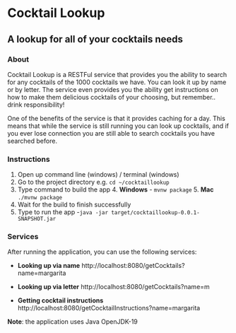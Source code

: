
# Cocktail Lookup
## A lookup for all of your cocktails needs

### About

Cocktail Lookup is a RESTFul service that provides you the ability to search for any cocktails of the 1000 
cocktails we have. You can look it up by name or by letter. The service even provides you 
the ability get instructions on how to make them delicious cocktails of your choosing, but remember.. 
drink responsibility!

One of the benefits of the service is that it provides caching for a day. This means that while the service is
still running you can look up cocktails, and if you ever lose connection you are still able to search cocktails you have 
searched before.

### Instructions
1. Open up command line (windows) / terminal (windows)
2. Go to the project directory e.g. `cd ~/cocktaillookup`
3. Type command to build the app
   4. **Windows** - `mvnw package`
   5. **Mac** `./mvnw package`
6. Wait for the build to finish successfully
7. Type to run the app -`java -jar target/cocktaillookup-0.0.1-SNAPSHOT.jar`

### Services
After running the application, you can use the following services:

- **Looking up via name**
http://localhost:8080/getCocktails?name=margarita

- **Looking up via letter**
http://localhost:8080/getCocktails?name=m

- **Getting cocktail instructions**
http://localhost:8080/getCocktailInstructions?name=margarita

**Note**: the application uses Java OpenJDK-19





